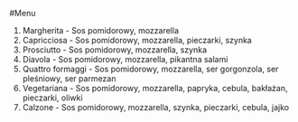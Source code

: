 #Menu

1. Margherita - Sos pomidorowy, mozzarella 
2. Capricciosa - Sos pomidorowy, mozzarella, pieczarki, szynka 
3. Prosciutto - Sos pomidorowy, mozzarella, szynka 
4. Diavola - Sos pomidorowy, mozzarella, pikantna salami 
5. Quattro formaggi - Sos pomidorowy, mozzarella, ser gorgonzola, ser pleśniowy, ser parmezan 
6. Vegetariana - Sos pomidorowy, mozzarella, papryka, cebula, bakłażan, pieczarki, oliwki
7. Calzone - Sos pomidorowy, mozzarella, szynka, pieczarki, cebula, jajko
